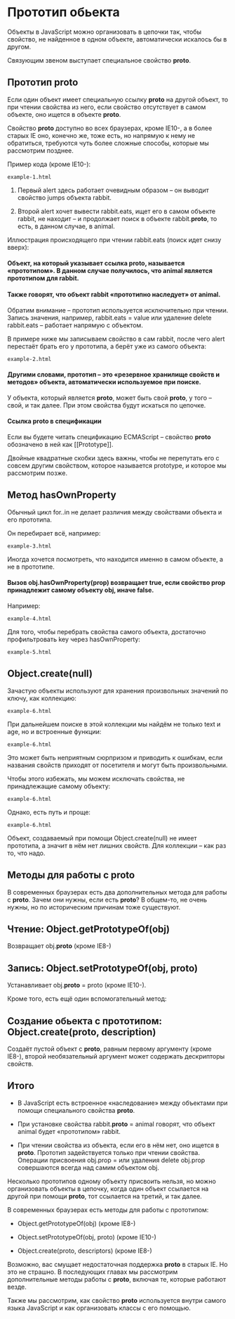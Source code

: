 # Прототип обьекта

Объекты в JavaScript можно организовать в цепочки так, чтобы свойство, не найденное в одном объекте, автоматически искалось бы в другом.

Связующим звеном выступает специальное свойство __proto__.

## Прототип proto

Если один объект имеет специальную ссылку __proto__ на другой объект, то при чтении свойства из него, если свойство отсутствует в самом объекте, оно ищется в объекте __proto__.

Свойство __proto__ доступно во всех браузерах, кроме IE10-, а в более старых IE оно, конечно же, тоже есть, но напрямую к нему не обратиться, требуются чуть более сложные способы, которые мы рассмотрим позднее.

Пример кода (кроме IE10-):

`example-1.html`

1. Первый alert здесь работает очевидным образом – он выводит свойство jumps объекта rabbit.

2. Второй alert хочет вывести rabbit.eats, ищет его в самом объекте rabbit, не находит – и продолжает поиск в объекте rabbit.__proto__, то есть, в данном случае, в animal.

Иллюстрация происходящего при чтении rabbit.eats (поиск идет снизу вверх):

#### Объект, на который указывает ссылка __proto__, называется «прототипом». В данном случае получилось, что animal является прототипом для rabbit.

#### Также говорят, что объект rabbit «прототипно наследует» от animal.

Обратим внимание – прототип используется исключительно при чтении. Запись значения, например, rabbit.eats = value или удаление delete rabbit.eats – работает напрямую с объектом.

В примере ниже мы записываем свойство в сам rabbit, после чего alert перестаёт брать его у прототипа, а берёт уже из самого объекта:

`example-2.html`

#### Другими словами, прототип – это «резервное хранилище свойств и методов» объекта, автоматически используемое при поиске.

У объекта, который является __proto__, может быть свой __proto__, у того – свой, и так далее. При этом свойства будут искаться по цепочке.

#### Ссылка proto в спецификации

Если вы будете читать спецификацию ECMAScript – свойство __proto__ обозначено в ней как [[Prototype]].

Двойные квадратные скобки здесь важны, чтобы не перепутать его с совсем другим свойством, которое называется prototype, и которое мы рассмотрим позже.

## Метод hasOwnProperty

Обычный цикл for..in не делает различия между свойствами объекта и его прототипа.

Он перебирает всё, например:

`example-3.html`

Иногда хочется посмотреть, что находится именно в самом объекте, а не в прототипе.

#### Вызов obj.hasOwnProperty(prop) возвращает true, если свойство prop принадлежит самому объекту obj, иначе false.

Например:

`example-4.html`

Для того, чтобы перебрать свойства самого объекта, достаточно профильтровать key через hasOwnProperty:

`example-5.html`

## Object.create(null)

Зачастую объекты используют для хранения произвольных значений по ключу, как коллекцию:

`example-6.html`

При дальнейшем поиске в этой коллекции мы найдём не только text и age, но и встроенные функции:

`example-6.html`

Это может быть неприятным сюрпризом и приводить к ошибкам, если названия свойств приходят от посетителя и могут быть произвольными.

Чтобы этого избежать, мы можем исключать свойства, не принадлежащие самому объекту:

`example-6.html`

Однако, есть путь и проще:

`example-6.html`


Объект, создаваемый при помощи Object.create(null) не имеет прототипа, а значит в нём нет лишних свойств. Для коллекции – как раз то, что надо.

## Методы для работы с proto

В современных браузерах есть два дополнительных метода для работы с __proto__. Зачем они нужны, если есть __proto__? В общем-то, не очень нужны, но по историческим причинам тоже существуют.

## Чтение: Object.getPrototypeOf(obj)

Возвращает obj.__proto__ (кроме IE8-)

## Запись: Object.setPrototypeOf(obj, proto)

Устанавливает obj.__proto__ = proto (кроме IE10-).

Кроме того, есть ещё один вспомогательный метод:

## Создание обьекта с прототипом: Object.create(proto, description)

Создаёт пустой объект с __proto__, равным первому аргументу (кроме IE8-), второй необязательный аргумент может содержать дескрипторы свойств.

## Итого

* В JavaScript есть встроенное «наследование» между объектами при помощи специального свойства __proto__.

* При установке свойства rabbit.__proto__ = animal говорят, что объект animal будет «прототипом» rabbit.

* При чтении свойства из объекта, если его в нём нет, оно ищется в __proto__. Прототип задействуется только при чтении свойства. Операции присвоения obj.prop = или удаления delete obj.prop совершаются всегда над самим объектом obj.


Несколько прототипов одному объекту присвоить нельзя, но можно организовать объекты в цепочку, когда один объект ссылается на другой при помощи __proto__, тот ссылается на третий, и так далее.

В современных браузерах есть методы для работы с прототипом:

* Object.getPrototypeOf(obj) (кроме IE8-)

* Object.setPrototypeOf(obj, proto) (кроме IE10-)

* Object.create(proto, descriptors) (кроме IE8-)


Возможно, вас смущает недостаточная поддержка __proto__ в старых IE. Но это не страшно. В последующих главах мы рассмотрим дополнительные методы работы с __proto__, включая те, которые работают везде.

Также мы рассмотрим, как свойство __proto__ используется внутри самого языка JavaScript и как организовать классы с его помощью.
